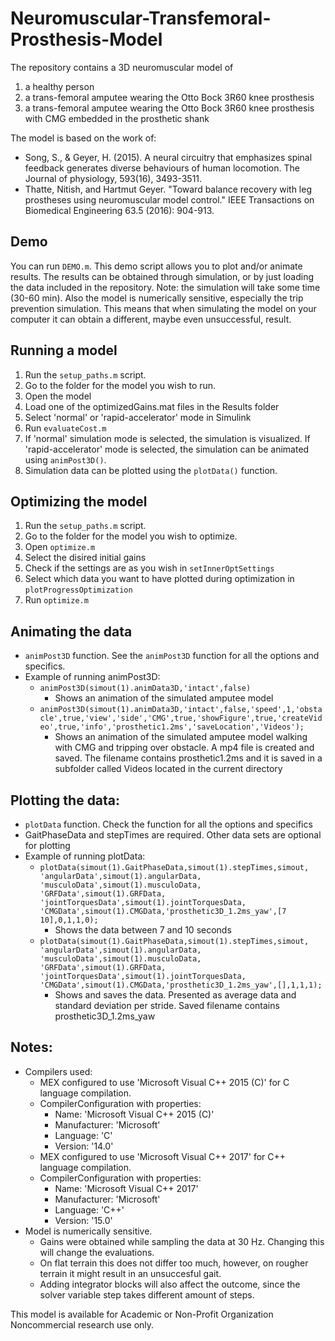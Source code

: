 # Neuromuscular-Transfemoral-Prosthesis-Model

The repository contains a 3D neuromuscular model of
1. a healthy person 
2. a trans-femoral amputee wearing the Otto Bock 3R60 knee prosthesis
3. a trans-femoral amputee wearing the Otto Bock 3R60 knee prosthesis with CMG embedded in the prosthetic shank

The model is based on the work of:
- Song, S., & Geyer, H. (2015). A neural circuitry that emphasizes spinal feedback generates diverse behaviours of human locomotion. The Journal of physiology, 593(16), 3493-3511.
- Thatte, Nitish, and Hartmut Geyer. "Toward balance recovery with leg prostheses using neuromuscular model control." IEEE Transactions on Biomedical Engineering 63.5 (2016): 904-913.

## Demo
You can run `DEMO.m`. This demo script allows you to plot and/or animate results. The results can be obtained through simulation, or by just loading the data included in the repository.
Note: the simulation will take some time (30-60 min). Also the model is numerically sensitive, especially the trip prevention simulation. This means that when simulating the model on your computer it can obtain a different, maybe even unsuccessful, result.

## Running a model

1. Run the `setup_paths.m` script.
2. Go to the folder for the model you wish to run.
3. Open the model
4. Load one of the optimizedGains.mat files in the Results folder
5. Select 'normal' or 'rapid-accelerator' mode in Simulink
6. Run `evaluateCost.m`
7. If 'normal' simulation mode is selected, the simulation is visualized. If 'rapid-accelerator' mode is selected, the simulation can be animated using `animPost3D()`.
8. Simulation data can be plotted using the `plotData()` function.


## Optimizing the model

1. Run the `setup_paths.m` script.
2. Go to the folder for the model you wish to optimize.
3. Open `optimize.m`
4. Select the disired initial gains 
5. Check if the settings are as you wish in `setInnerOptSettings`
6. Select which data you want to have plotted during optimization in `plotProgressOptimization`
7. Run `optimize.m`

## Animating the data
* `animPost3D` function. See the `animPost3D` function for all the options and specifics.
* Example of running animPost3D: 
  * `animPost3D(simout(1).animData3D,'intact',false)`
    * Shows an animation of the simulated amputee model
  * `animPost3D(simout(1).animData3D,'intact',false,'speed',1,'obstacle',true,'view','side','CMG',true,'showFigure',true,'createVideo',true,'info','prosthetic1.2ms','saveLocation','Videos');`
    * Shows an animation of the simulated amputee model walking with CMG and tripping over obstacle. A mp4 file is created and saved. The filename contains prosthetic1.2ms and it is saved in a subfolder called Videos located in the current directory	

## Plotting the data:
* `plotData` function. Check the function for all the options and specifics
* GaitPhaseData and stepTimes are required. Other data sets are optional for plotting
* Example of running plotData: 
  * `plotData(simout(1).GaitPhaseData,simout(1).stepTimes,simout, 'angularData',simout(1).angularData, 'musculoData',simout(1).musculoData, 'GRFData',simout(1).GRFData, 'jointTorquesData',simout(1).jointTorquesData, 'CMGData',simout(1).CMGData,'prosthetic3D_1.2ms_yaw',[7 10],0,1,1,0);`
    * Shows the data between 7 and 10 seconds
  * `plotData(simout(1).GaitPhaseData,simout(1).stepTimes,simout, 'angularData',simout(1).angularData, 'musculoData',simout(1).musculoData, 'GRFData',simout(1).GRFData, 'jointTorquesData',simout(1).jointTorquesData, 'CMGData',simout(1).CMGData,'prosthetic3D_1.2ms_yaw',[],1,1,1);`
    * Shows and saves the data. Presented as average data and standard deviation per stride. Saved filename contains prosthetic3D_1.2ms_yaw


## Notes:
* Compilers used: 
  * MEX configured to use 'Microsoft Visual C++ 2015 (C)' for C language compilation.
  * CompilerConfiguration with properties:
    * Name: 'Microsoft Visual C++ 2015 (C)'
    * Manufacturer: 'Microsoft'
    * Language: 'C'
    * Version: '14.0'
  * MEX configured to use 'Microsoft Visual C++ 2017' for C++ language compilation.
  * CompilerConfiguration with properties: 
    * Name: 'Microsoft Visual C++ 2017'
    * Manufacturer: 'Microsoft'
    * Language: 'C++'
    * Version: '15.0'
* Model is numerically sensitive. 
  * Gains were obtained while sampling the data at 30 Hz. Changing this will change the evaluations. 
  * On flat terrain this does not differ too much, however, on rougher terrain it might result in an unsuccesful gait.
  * Adding integrator blocks will also affect the outcome, since the solver variable step takes different amount of steps.
	

This model is available for Academic or Non-Profit Organization Noncommercial research use only.
